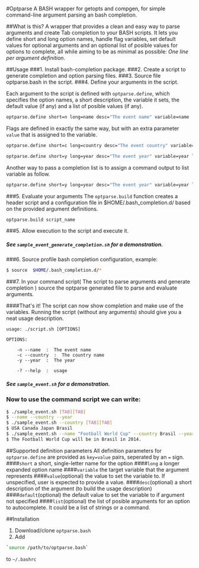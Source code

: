 #Optparse
A BASH wrapper for getopts and compgen, for simple command-line argument parsing an bash completion.

##What is this?
A wrapper that provides a clean and easy way to parse arguments and create Tab completion to your BASH scripts. It lets you define short and long option names, handle flag variables, set default values for optional arguments and an optional list of posible values for options to complete, all while aiming to be as minimal as possible: *One line per argument definition*.

##Usage
###1. Install bash-completion package.
###2. Create a script to generate completion and option parsing files.
###3. Source file optparse.bash in the script.
###4. Define your arguments in the script.

Each argument to the script is defined with `optparse.define`, which specifies the option names, a short description, the variable it sets, the default value (if any) and a list of posible values (if any).

```bash
optparse.define short=n long=name desc="The event name" variable=name
```

Flags are defined in exactly the same way, but with an extra parameter `value` that is assigned to the variable. 

```bash
optparse.define short=c long=country desc="The event country" variable=country list="USA Canada Japan Brasil England"
```

```bash
optparse.define short=y long=year desc="The event year" variable=year list="2006 2010 2014 2020"
```

Another way to pass a completion list is to assign a command output to list variable as follow.

```bash
optparse.define short=y long=year desc="The event year" variable=year list="\$(my_command)"
```

###5. Evaluate your arguments
The `optparse.build` function creates a header script and a configuration file in $HOME/.bash_completion.d/ based on the provided argument definitions.

```bash
optparse.build script_name
```

###5. Allow execution to the script and execute it.
##### See `sample_event_generate_completion.sh` for a demonstration.
###6. Source profile bash completion configuration, example:
```bash
$ source  $HOME/.bash_completion.d/*
```

###7. In your command script( The script to parse arguments and generate completion ) source the optparse generated file to parse and evaluate arguments.

####That's it!
The script can now show completion and make use of the variables. Running the script (without any arguments) should give you a neat usage description.
    
    usage: ./script.sh [OPTIONS]
    
    OPTIONS:
    
        -n --name  :  The event name
    	-c --country  :  The country name
    	-y --year  :  The year
    
    	-? --help  :  usage

##### See `sample_event.sh` for a demonstration.
### Now to use the command script we can write:
```bash
$ ./sample_event.sh [TAB][TAB]
$ --name --country --year
$ ./sample_event.sh --country [TAB][TAB]
$ USA Canada Japan Brasil
$ ./sample_event.sh --name "Football World Cup" --country Brasil --year 2014
$ The Football World Cup will be in Brasil in 2014.
```

     
##Supported definition parameters
All definition parameters for `optparse.define` are provided as `key=value` pairs, seperated by an `=` sign.
####`short`
a short, single-letter name for the option
####`long`
a longer expanded option name
####`variable`
the target variable that the argument represents
####`value`(optional)
the value to set the variable to. If unspecified, user is expected to provide a value.
####`desc`(optional)
a short description of the argument (to build the usage description)
####`default`(optional)
the default value to set the variable to if argument not specified
####`list`(optional)
the list of posible arguments for an option to autocomplete. It could be a list of strings or a command.

##Installation
1. Download/clone `optparse.bash`
2. Add 

```bash    
`source /path/to/optparse.bash` 
```
to `~/.bashrc`

